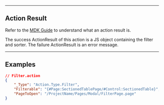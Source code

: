 
----
## Action Result
Refer to the [MDK Guide](https://help.sap.com/doc/f53c64b93e5140918d676b927a3cd65b/Cloud/en-US/docs-en/guides/getting-started/mdk/development/action-binding-and-result.html#action-results) to understand what an action result is.

The success ActionResult of this action is a JS object containing the filter and sorter. The failure ActionResult is an error message.

----
## Examples


```json
// Filter.action
{
    "_Type": "Action.Type.Filter",
    "Filterable": "{#Page:SectionedTablePage/#Control:SectionedTable}",
    "PageToOpen": "/ProjectName/Pages/Modal/FilterPage.page"
}
```
